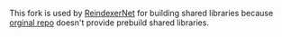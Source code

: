 This fork is used by [ReindexerNet](https://github.com/oruchreis/ReindexerNet) for building shared libraries because [orginal repo](https://github.com/Restream/Reindexer) doesn't provide prebuild shared libraries.

